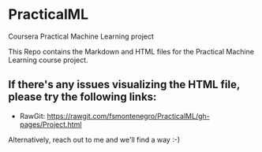 # PracticalML
Coursera Practical Machine Learning project

This Repo contains the Markdown and HTML files for the Practical Machine Learning course project.

If there's any issues visualizing the HTML file, please try the following links:
- 
- RawGit: https://rawgit.com/fsmontenegro/PracticalML/gh-pages/Project.html

Alternatively, reach out to me and we'll find a way :-)
